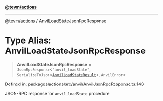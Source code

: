 [**@tevm/actions**](../README.md)

***

[@tevm/actions](../globals.md) / AnvilLoadStateJsonRpcResponse

# Type Alias: AnvilLoadStateJsonRpcResponse

> **AnvilLoadStateJsonRpcResponse** = `JsonRpcResponse`\<`"anvil_loadState"`, `SerializeToJson`\<[`AnvilLoadStateResult`](AnvilLoadStateResult.md)\>, `AnvilError`\>

Defined in: [packages/actions/src/anvil/AnvilJsonRpcResponse.ts:143](https://github.com/evmts/tevm-monorepo/blob/main/packages/actions/src/anvil/AnvilJsonRpcResponse.ts#L143)

JSON-RPC response for `anvil_loadState` procedure
